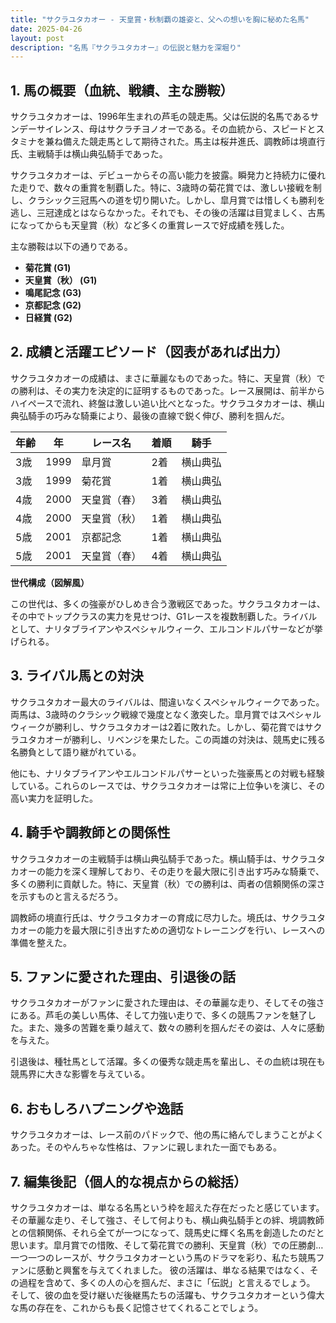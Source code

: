 ```yaml
---
title: "サクラユタカオー - 天皇賞・秋制覇の雄姿と、父への想いを胸に秘めた名馬"
date: 2025-04-26
layout: post
description: "名馬『サクラユタカオー』の伝説と魅力を深堀り"
---
```


## 1. 馬の概要（血統、戦績、主な勝鞍）

サクラユタカオーは、1996年生まれの芦毛の競走馬。父は伝説的名馬であるサンデーサイレンス、母はサクラチヨノオーである。その血統から、スピードとスタミナを兼ね備えた競走馬として期待された。馬主は桜井進氏、調教師は境直行氏、主戦騎手は横山典弘騎手であった。

サクラユタカオーは、デビューからその高い能力を披露。瞬発力と持続力に優れた走りで、数々の重賞を制覇した。特に、3歳時の菊花賞では、激しい接戦を制し、クラシック三冠馬への道を切り開いた。しかし、皐月賞では惜しくも勝利を逃し、三冠達成とはならなかった。それでも、その後の活躍は目覚ましく、古馬になってからも天皇賞（秋）など多くの重賞レースで好成績を残した。

主な勝鞍は以下の通りである。

* **菊花賞 (G1)**
* **天皇賞（秋） (G1)**
* **鳴尾記念 (G3)**
* **京都記念 (G2)**
* **日経賞 (G2)**


## 2. 成績と活躍エピソード（図表があれば出力）

サクラユタカオーの成績は、まさに華麗なものであった。特に、天皇賞（秋）での勝利は、その実力を決定的に証明するものであった。レース展開は、前半からハイペースで流れ、終盤は激しい追い比べとなった。サクラユタカオーは、横山典弘騎手の巧みな騎乗により、最後の直線で鋭く伸び、勝利を掴んだ。

| 年齢 | 年 | レース名 | 着順 | 騎手 |
|---|---|---|---|---|
| 3歳 | 1999 | 皐月賞 | 2着 | 横山典弘 |
| 3歳 | 1999 | 菊花賞 | 1着 | 横山典弘 |
| 4歳 | 2000 | 天皇賞（春） | 3着 | 横山典弘 |
| 4歳 | 2000 | 天皇賞（秋） | 1着 | 横山典弘 |
| 5歳 | 2001 | 京都記念 | 1着 | 横山典弘 |
| 5歳 | 2001 | 天皇賞（春） | 4着 | 横山典弘 |


**世代構成（図解風）**

この世代は、多くの強豪がひしめき合う激戦区であった。サクラユタカオーは、その中でトップクラスの実力を見せつけ、G1レースを複数制覇した。ライバルとして、ナリタブライアンやスペシャルウィーク、エルコンドルパサーなどが挙げられる。


## 3. ライバル馬との対決

サクラユタカオー最大のライバルは、間違いなくスペシャルウィークであった。両馬は、3歳時のクラシック戦線で幾度となく激突した。皐月賞ではスペシャルウィークが勝利し、サクラユタカオーは2着に敗れた。しかし、菊花賞ではサクラユタカオーが勝利し、リベンジを果たした。この両雄の対決は、競馬史に残る名勝負として語り継がれている。

他にも、ナリタブライアンやエルコンドルパサーといった強豪馬との対戦も経験している。これらのレースでは、サクラユタカオーは常に上位争いを演じ、その高い実力を証明した。


## 4. 騎手や調教師との関係性

サクラユタカオーの主戦騎手は横山典弘騎手であった。横山騎手は、サクラユタカオーの能力を深く理解しており、その走りを最大限に引き出す巧みな騎乗で、多くの勝利に貢献した。特に、天皇賞（秋）での勝利は、両者の信頼関係の深さを示すものと言えるだろう。

調教師の境直行氏は、サクラユタカオーの育成に尽力した。境氏は、サクラユタカオーの能力を最大限に引き出すための適切なトレーニングを行い、レースへの準備を整えた。


## 5. ファンに愛された理由、引退後の話

サクラユタカオーがファンに愛された理由は、その華麗な走り、そしてその強さにある。芦毛の美しい馬体、そして力強い走りで、多くの競馬ファンを魅了した。また、幾多の苦難を乗り越えて、数々の勝利を掴んだその姿は、人々に感動を与えた。

引退後は、種牡馬として活躍。多くの優秀な競走馬を輩出し、その血統は現在も競馬界に大きな影響を与えている。


## 6. おもしろハプニングや逸話

サクラユタカオーは、レース前のパドックで、他の馬に絡んでしまうことがよくあった。そのやんちゃな性格は、ファンに親しまれた一面でもある。


## 7. 編集後記（個人的な視点からの総括）

サクラユタカオーは、単なる名馬という枠を超えた存在だったと感じています。その華麗な走り、そして強さ、そして何よりも、横山典弘騎手との絆、境調教師との信頼関係、それら全てが一つになって、競馬史に輝く名馬を創造したのだと思います。皐月賞での惜敗、そして菊花賞での勝利、天皇賞（秋）での圧勝劇…　一つ一つのレースが、サクラユタカオーという馬のドラマを彩り、私たち競馬ファンに感動と興奮を与えてくれました。  彼の活躍は、単なる結果ではなく、その過程を含めて、多くの人の心を掴んだ、まさに「伝説」と言えるでしょう。  そして、彼の血を受け継いだ後継馬たちの活躍も、サクラユタカオーという偉大な馬の存在を、これからも長く記憶させてくれることでしょう。
